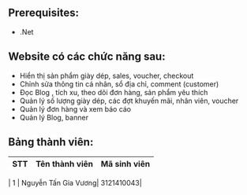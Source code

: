 ## Prerequisites:
- .Net 
## Website có các chức năng sau:
+ Hiển thị sản phẩm giày dép, sales, voucher, checkout
+ Chỉnh sửa thông tin cá nhân, sổ địa chỉ, comment (customer)
+ Đọc Blog , tích xu, theo dõi đơn hàng, sản phẩm yêu thích
+ Quản lý số lượng giày dép, các đợt khuyến mãi, nhân viên, voucher
+ Quản lý đơn hàng và xem báo cáo
+ Quản lý Blog, banner


## Bảng thành viên:

| STT | Tên thành viên   | Mã sinh viên |                                                                                                    
| --- | ---------------- | ------------ | 

| 1   | Nguyễn Tấn Gia Vương| 3121410043|    
